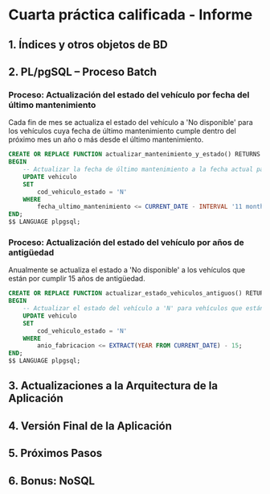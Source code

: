 # Cuarta práctica calificada - Informe      

## 1. Índices y otros objetos de BD

## 2. PL/pgSQL – Proceso Batch

### Proceso: Actualización del estado del vehículo por fecha del último mantenimiento

Cada fin de mes se actualiza el estado del vehículo a 'No disponible' para los vehículos cuya fecha de último mantenimiento cumple dentro del próximo mes un año o más desde el último mantenimiento.

```sql
CREATE OR REPLACE FUNCTION actualizar_mantenimiento_y_estado() RETURNS void AS $$
BEGIN
    -- Actualizar la fecha de último mantenimiento a la fecha actual para vehículos cuyo mantenimiento vence dentro del próximo mes
    UPDATE vehiculo
    SET
        cod_vehiculo_estado = 'N'
    WHERE 
        fecha_ultimo_mantenimiento <= CURRENT_DATE - INTERVAL '11 months';
END;
$$ LANGUAGE plpgsql;
```

### Proceso: Actualización del estado del vehículo por años de antigüedad

Anualmente se actualiza el estado  a 'No disponible' a los vehículos que están por cumplir 15 años de antigüedad.

```sql
CREATE OR REPLACE FUNCTION actualizar_estado_vehiculos_antiguos() RETURNS void AS $$
BEGIN
    -- Actualizar el estado del vehículo a 'N' para vehículos que están por cumplir 15 años de antigüedad
    UPDATE vehiculo
    SET 
        cod_vehiculo_estado = 'N'
    WHERE 
        anio_fabricacion <= EXTRACT(YEAR FROM CURRENT_DATE) - 15;
END;
$$ LANGUAGE plpgsql;
```


## 3. Actualizaciones a la Arquitectura de la Aplicación

## 4. Versión Final de la Aplicación

## 5. Próximos Pasos

## 6. Bonus: NoSQL
